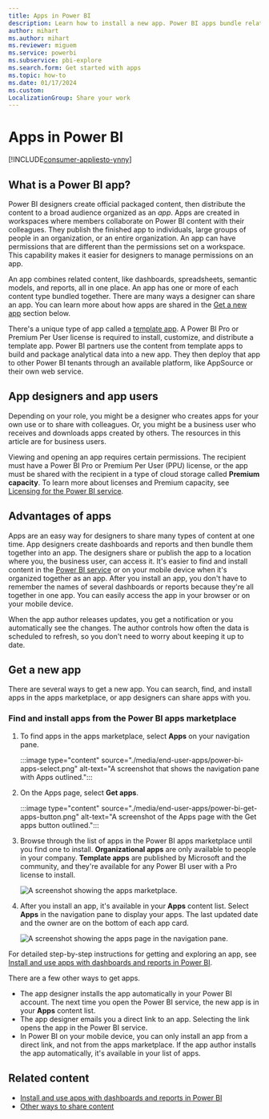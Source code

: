 ```yaml
---
title: Apps in Power BI
description: Learn how to install a new app. Power BI apps bundle related dashboards and reports together for business users to view and explore.
author: mihart
ms.author: mihart
ms.reviewer: miguem
ms.service: powerbi
ms.subservice: pbi-explore
ms.search.form: Get started with apps
ms.topic: how-to
ms.date: 01/17/2024
ms.custom:
LocalizationGroup: Share your work
---
```


# Apps in Power BI

[!INCLUDE[consumer-appliesto-ynny](../includes/consumer-appliesto-ynny.md)]

## What is a Power BI app?

Power BI designers create official packaged content, then distribute the content to a broad audience organized as an *app*. Apps are created in workspaces where members collaborate on Power BI content with their colleagues. They publish the finished app to individuals, large groups of people in an organization, or an entire organization. An app can have permissions that are different than the permissions set on a workspace. This capability makes it easier for designers to manage permissions on an app.

An app combines related content, like dashboards, spreadsheets, semantic models, and reports, all in one place. An app has one or more of each content type bundled together. There are many ways a designer can share an app. You can learn more about how apps are shared in the [Get a new app](#get-a-new-app) section below.

There's a unique type of app called a [template app](../connect-data/service-template-apps-install-distribute.md). A Power BI Pro or Premium Per User license is required to install, customize, and distribute a template app. Power BI partners use the content from template apps to build and package analytical data into a new app. They then deploy that app to other Power BI tenants through an available platform, like AppSource or their own web service.  

## App designers and app users

Depending on your role, you might be a designer who creates apps for your own use or to share with colleagues. Or, you might be a business user who receives and downloads apps created by others. The resources in this article are for business users.

Viewing and opening an app requires certain permissions. The recipient must have a Power BI Pro or Premium Per User (PPU) license, or the app must be shared with the recipient in a type of cloud storage called **Premium capacity**. To learn more about licenses and Premium capacity, see [Licensing for the Power BI service](end-user-license.md).

## Advantages of apps

Apps are an easy way for designers to share many types of content at one time. App designers create dashboards and reports and then bundle them together into an app. The designers share or publish the app to a location where you, the business user, can access it. It's easier to find and install content in the [Power BI service](https://powerbi.com) or on your mobile device when it's organized together as an app. After you install an app, you don't have to remember the names of several dashboards or reports because they're all together in one app. You can easily access the app in your browser or on your mobile device.

When the app author releases updates, you get a notification or you automatically see the changes. The author controls how often the data is scheduled to refresh, so you don't need to worry about keeping it up to date.

<!-- add conceptual art -->
## Get a new app

There are several ways to get a new app. You can search, find, and install apps in the apps marketplace, or app designers can share apps with you.

### Find and install apps from the Power BI apps marketplace

1. To find apps in the apps marketplace, select **Apps** on your navigation pane.

    :::image type="content" source="./media/end-user-apps/power-bi-apps-select.png" alt-text="A screenshot that shows the navigation pane with Apps outlined.":::

1. On the Apps page, select **Get apps**.

    :::image type="content" source="./media/end-user-apps/power-bi-get-apps-button.png" alt-text="A screenshot of the Apps page with the Get apps button outlined.":::

1. Browse through the list of apps in the Power BI apps marketplace until you find one to install. **Organizational apps** are only available to people in your company. **Template apps** are published by Microsoft and the community, and they're available for any Power BI user with a Pro license to install.

    ![A screenshot showing the apps marketplace.](./media/end-user-apps/power-bi-app-marketplace.png)

1. After you install an app, it's available in your **Apps** content list. Select **Apps** in the navigation pane to display your apps. The last updated date and the owner are on the bottom of each app card.

    ![A screenshot showing the apps page in the navigation pane.](./media/end-user-apps/power-bi-apps.png)

For detailed step-by-step instructions for getting and exploring an app, see [Install and use apps with dashboards and reports in Power BI](end-user-app-view.md).

There are a few other ways to get apps. 

* The app designer installs the app automatically in your Power BI account. The next time you open the Power BI service, the new app is in your **Apps** content list.
* The app designer emails you a direct link to an app. Selecting the link opens the app in the Power BI service.
* In Power BI on your mobile device, you can only install an app from a direct link, and not from the apps marketplace. If the app author installs the app automatically, it's available in your list of apps.

## Related content

* [Install and use apps with dashboards and reports in Power BI](end-user-app-view.md)
* [Other ways to share content](../collaborate-share/end-user-shared-with-me.md)
